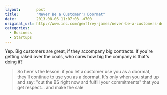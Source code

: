 ```yaml
---
layout:       post
title:        "Never Be a Customer's Doormat"
date:         2013-08-06 11:07:03 -0700
original_url: http://www.inc.com/geoffrey-james/never-be-a-customers-doormat.html?cid=sf01001
categories:
  - Business
  - Startups
---
```


Yep. Big customers are great, if they accompany big contracts. If you're getting raked over the coals, who cares how big the company is that's doing it?

 > 
 > 
 >  So here's the lesson: if you let a customer use you as a doormat, they'll continue to use you as a doormat.  It's only when you stand up and say: "cut the BS right now and fulfill your commitments" that you get respect... and make the sale. 
 > 
 > 
